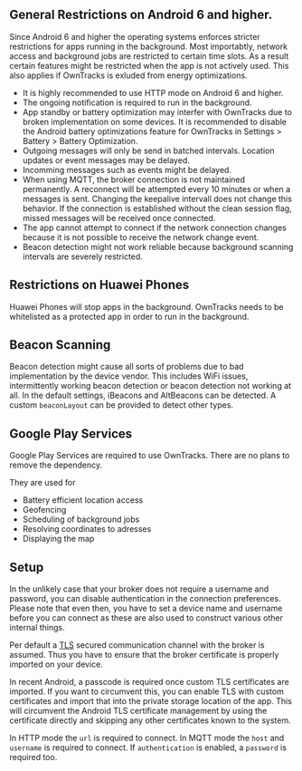 ## General Restrictions on Android 6 and higher. 
Since Android 6 and higher the operating systems enforces stricter restrictions for apps running in the background. Most importabtly, network access and background jobs are restricted to certain time slots. As a result certain features might be restricted when the app is not actively used. This also applies if OwnTracks is exluded from energy optimizations.

* It is highly recommended to use HTTP mode on Android 6 and higher.
* The ongoing notification is required to run in the background.
* App standby or battery optimization may interfer with OwnTracks due to broken implementation on some devices. It is recommended to disable the Android battery optimizations feature for OwnTracks in Settings > Battery > Battery Optimization.  
* Outgoing messages will only be send in batched intervals. Location updates or event messages may be delayed.
* Incomming messages such as events might be delayed.
* When using MQTT, the broker connection is not maintained permanently. A reconnect will be attempted every 10 minutes or when a messages is sent. Changing the keepalive intervall does not change this behavior. If the connection is established without the clean session flag, missed messages will be received once connected.
* The app cannot attempt to connect if the network connection changes because it is not possible to receive the network change event.
* Beacon detection might not work reliable because background scanning intervals are severely restricted.

## Restrictions on Huawei Phones 
Huawei Phones will stop apps in the background. OwnTracks needs to be whitelisted as a protected app in order to run in the background. 

## Beacon Scanning
Beacon detection might cause all sorts of problems due to bad implementation by the device vendor.
This includes WiFi issues, intermittently working beacon detection or beacon detection not working at all.
In the default settings, iBeacons and AltBeacons can be detected. A custom `beaconLayout` can be provided to detect other types.

## Google Play Services
Google Play Services are required to use OwnTracks. There are no plans to remove the dependency.

They are used for
* Battery efficient location access
* Geofencing
* Scheduling of background jobs
* Resolving coordinates to adresses
* Displaying the map

## Setup

In the unlikely case that your broker does not require a username and password, you can disable authentication in the connection preferences. Please note that even then, you have to set a device name and username before you can connect as these are also used to construct various other internal things.

Per default a [TLS](tls.md) secured communication channel with the broker is assumed. Thus you have to ensure that the broker certificate is properly imported on your device.

In recent Android, a passcode is required once custom TLS certificates are imported. If you want to circumvent this, you can enable TLS with custom certificates and import that into the private storage location of the app. This will circumvent the Android TLS certificate management by using the certificate directly and skipping any other certificates known to the system.

In HTTP mode the `url` is required to connect.
In MQTT mode the `host` and `username` is required to connect. If `authentication` is enabled, a `password` is required too.



